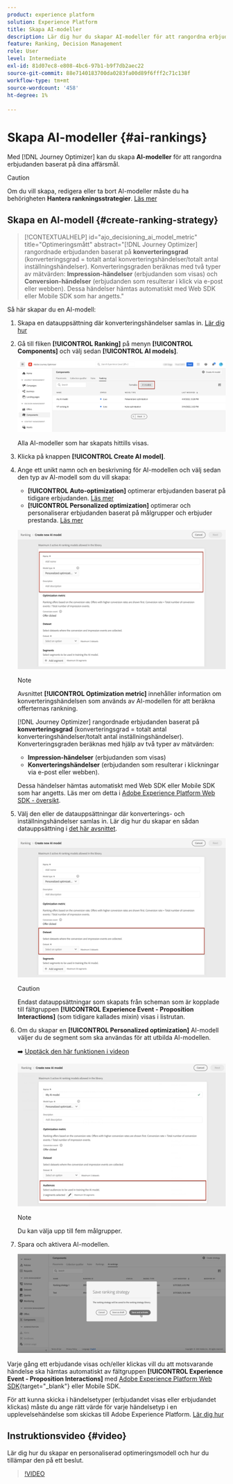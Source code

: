 ```yaml
---
product: experience platform
solution: Experience Platform
title: Skapa AI-modeller
description: Lär dig hur du skapar AI-modeller för att rangordna erbjudanden
feature: Ranking, Decision Management
role: User
level: Intermediate
exl-id: 81d07ec8-e808-4bc6-97b1-b9f7db2aec22
source-git-commit: 88e7140183700da0283fa00d89f6fff2c71c138f
workflow-type: tm+mt
source-wordcount: '458'
ht-degree: 1%

---
```


# Skapa AI-modeller {#ai-rankings}

Med [!DNL Journey Optimizer] kan du skapa **AI-modeller** för att rangordna erbjudanden baserat på dina affärsmål.

>[!CAUTION]
>
>Om du vill skapa, redigera eller ta bort AI-modeller måste du ha behörigheten **Hantera rankningsstrategier**. [Läs mer](../../administration/high-low-permissions.md#manage-ranking-strategies)

## Skapa en AI-modell {#create-ranking-strategy}

>[!CONTEXTUALHELP]
>id="ajo_decisioning_ai_model_metric"
>title="Optimeringsmått"
>abstract="[!DNL Journey Optimizer] rangordnade erbjudanden baserat på **konverteringsgrad** (konverteringsgrad = totalt antal konverteringshändelser/totalt antal inställningshändelser). Konverteringsgraden beräknas med två typer av mätvärden: **Impression-händelser** (erbjudanden som visas) och **Conversion-händelser** (erbjudanden som resulterar i klick via e-post eller webben). Dessa händelser hämtas automatiskt med Web SDK eller Mobile SDK som har angetts."

Så här skapar du en AI-modell:

1. Skapa en datauppsättning där konverteringshändelser samlas in. [Lär dig hur](../data-collection/create-dataset.md)

1. Gå till fliken **[!UICONTROL Ranking]** på menyn **[!UICONTROL Components]** och välj sedan **[!UICONTROL AI models]**.

   ![](../assets/ai-ranking-list.png)

   Alla AI-modeller som har skapats hittills visas.

1. Klicka på knappen **[!UICONTROL Create AI model]**.

1. Ange ett unikt namn och en beskrivning för AI-modellen och välj sedan den typ av AI-modell som du vill skapa:

   * **[!UICONTROL Auto-optimization]** optimerar erbjudanden baserat på tidigare erbjudanden. [Läs mer](auto-optimization-model.md)
   * **[!UICONTROL Personalized optimization]** optimerar och personaliserar erbjudanden baserat på målgrupper och erbjuder prestanda. [Läs mer](personalized-optimization-model.md)

   ![](../assets/ai-ranking-fields.png)

   >[!NOTE]
   >
   >Avsnittet **[!UICONTROL Optimization metric]** innehåller information om konverteringshändelsen som används av AI-modellen för att beräkna offerternas rankning.
   >
   >[!DNL Journey Optimizer] rangordnade erbjudanden baserat på **konverteringsgrad** (konverteringsgrad = totalt antal konverteringshändelser/totalt antal inställningshändelser). Konverteringsgraden beräknas med hjälp av två typer av mätvärden:
   >* **Impression-händelser** (erbjudanden som visas)
   >* **Konverteringshändelser** (erbjudanden som resulterar i klickningar via e-post eller webben).
   >
   >Dessa händelser hämtas automatiskt med Web SDK eller Mobile SDK som har angetts. Läs mer om detta i [Adobe Experience Platform Web SDK - översikt](https://experienceleague.adobe.com/docs/experience-platform/edge/home.html).

1. Välj den eller de datauppsättningar där konverterings- och inställningshändelser samlas in. Lär dig hur du skapar en sådan datauppsättning i [det här avsnittet](../data-collection/create-dataset.md). <!--This dataset needs to be associated with a schema that must have the **[!UICONTROL Proposition Interactions]** field group (previously known as mixin) associated with it.-->

   ![](../assets/ai-ranking-dataset-id.png)

   >[!CAUTION]
   >
   >Endast datauppsättningar som skapats från scheman som är kopplade till fältgruppen **[!UICONTROL Experience Event - Proposition Interactions]** (som tidigare kallades mixin) visas i listrutan.

1. Om du skapar en **[!UICONTROL Personalized optimization]** AI-modell väljer du de segment som ska användas för att utbilda AI-modellen.

   ➡️ [Upptäck den här funktionen i videon](#video)

   ![](../assets/ai-ranking-segments.png)

   >[!NOTE]
   >
   >Du kan välja upp till fem målgrupper.

1. Spara och aktivera AI-modellen.

   ![](../assets/ai-ranking-save-activate.png)

<!--At this point, you must have:

* created the AI model,
* defined which type of event you want to capture - offer displayed (impression) and/or offer clicked (conversion),
* and in which dataset you want to collect the event data.-->

Varje gång ett erbjudande visas och/eller klickas vill du att motsvarande händelse ska hämtas automatiskt av fältgruppen **[!UICONTROL Experience Event - Proposition Interactions]** med [Adobe Experience Platform Web SDK](https://experienceleague.adobe.com/docs/experience-platform/edge/web-sdk-faq.html#what-is-adobe-experience-platform-web-sdk%3F){target="_blank"} eller Mobile SDK.

För att kunna skicka i händelsetyper (erbjudandet visas eller erbjudandet klickas) måste du ange rätt värde för varje händelsetyp i en upplevelsehändelse som skickas till Adobe Experience Platform. [Lär dig hur](../data-collection/schema-requirement.md)

## Instruktionsvideo {#video}

Lär dig hur du skapar en personaliserad optimeringsmodell och hur du tillämpar den på ett beslut.

>[!VIDEO](https://video.tv.adobe.com/v/3419954?quality=12)
